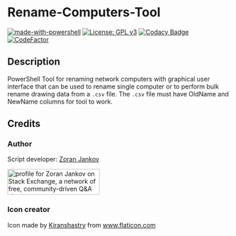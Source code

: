 # Rename-Computers-Tool

[![made-with-powershell](https://img.shields.io/badge/PowerShell-1f425f?logo=Powershell)](https://microsoft.com/PowerShell)
[![License: GPL v3](https://img.shields.io/badge/License-GPLv3-blue.svg)](https://www.gnu.org/licenses/gpl-3.0)
[![Codacy Badge](https://app.codacy.com/project/badge/Grade/8fb7a8c2995845b7865d414e3ba87fb7)](https://www.codacy.com/gh/Zoran-Jankov/Rename-Computers-Tool/dashboard?utm_source=github.com&amp;utm_medium=referral&amp;utm_content=Zoran-Jankov/Rename-Computers-Tool&amp;utm_campaign=Badge_Grade)
[![CodeFactor](https://www.codefactor.io/repository/github/zoran-jankov/rename-computers-tool/badge)](https://www.codefactor.io/repository/github/zoran-jankov/rename-computers-tool)


## Description

PowerShell Tool for renaming network computers with graphical user interface that can be used to rename single computer or to
perform bulk rename drawing data from a `.csv` file. The `.csv` file must have OldName and NewName columns for tool to work.

## Credits

### Author

Script developer:  [Zoran Jankov](https://www.linkedin.com/in/zoran-jankov-b1054b196/)

<a href="https://stackexchange.com/users/12947676/zoran-jankov"><img src="https://stackexchange.com/users/flair/12947676.png" width="208" height="58" alt="profile for Zoran Jankov on Stack Exchange, a network of free, community-driven Q&amp;A sites" title="profile for Zoran Jankov on Stack Exchange, a network of free, community-driven Q&amp;A sites" /></a>

### Icon creator

<div>Icon made by <a href="https://www.flaticon.com/authors/kiranshastry" title="Kiranshastry">Kiranshastry</a> from <a href="https://www.flaticon.com/" title="Flaticon">www.flaticon.com</a></div>